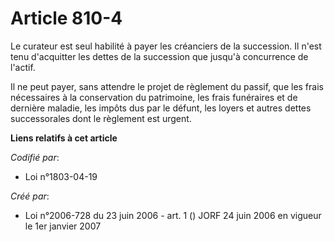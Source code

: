 # Article 810-4

Le curateur est seul habilité à payer les créanciers de la succession. Il n'est tenu d'acquitter les dettes de la succession
que jusqu'à concurrence de l'actif.

Il ne peut payer, sans attendre le projet de règlement du passif, que les frais nécessaires à la conservation du patrimoine,
les frais funéraires et de dernière maladie, les impôts dus par le défunt, les loyers et autres dettes successorales dont le
règlement est urgent.

**Liens relatifs à cet article**

_Codifié par_:

  - Loi n°1803-04-19

_Créé par_:

  - Loi n°2006-728 du 23 juin 2006 - art. 1 () JORF 24 juin 2006 en vigueur le 1er janvier 2007
